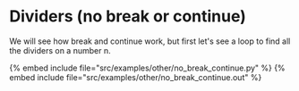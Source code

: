 # Dividers (no break or continue)

We will see how break and continue work, but first let's see a loop to find all the dividers on a number n.

{% embed include file="src/examples/other/no_break_continue.py" %}
{% embed include file="src/examples/other/no_break_continue.out" %}



